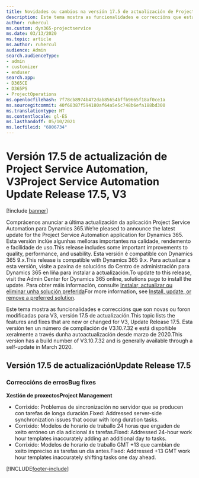 ```yaml
---
title: Novidades ou cambios na versión 17.5 de actualización de Project Service Automation, Corrección, V3
description: Este tema mostra as funcionalidades e correccións que están dispoñibles la versión 17.5 de actualización de Project Service Automation, V3.
author: ruhercul
ms.custom: dyn365-projectservice
ms.date: 03/13/2020
ms.topic: article
ms.author: ruhercul
audience: Admin
search.audienceType:
- admin
- customizer
- enduser
search.app:
- D365CE
- D365PS
- ProjectOperations
ms.openlocfilehash: 7f78cb8974b472dab85654bffb9665f18af0ce1a
ms.sourcegitcommit: 40f68387f594180af64a5e5c748b6efa188bd300
ms.translationtype: HT
ms.contentlocale: gl-ES
ms.lasthandoff: 05/10/2021
ms.locfileid: "6006734"
---
```

# <a name="project-service-automation-update-release-175-v3"></a><span data-ttu-id="3cc3d-103">Versión 17.5 de actualización de Project Service Automation, V3</span><span class="sxs-lookup"><span data-stu-id="3cc3d-103">Project Service Automation Update Release 17.5, V3</span></span>

[!include [banner](../includes/psa-now-project-operations.md)]

<span data-ttu-id="3cc3d-104">Comprácenos anunciar a última actualización da aplicación Project Service Automation para Dynamics 365.</span><span class="sxs-lookup"><span data-stu-id="3cc3d-104">We’re pleased to announce the latest update for the Project Service Automation application for Dynamics 365.</span></span> <span data-ttu-id="3cc3d-105">Esta versión inclúe algunhas melloras importantes na calidade, rendemento e facilidade de uso.</span><span class="sxs-lookup"><span data-stu-id="3cc3d-105">This release includes some important improvements to quality, performance, and usability.</span></span>  <span data-ttu-id="3cc3d-106">Esta versión é compatible con Dynamics 365 9.x.</span><span class="sxs-lookup"><span data-stu-id="3cc3d-106">This release is compatible with Dynamics 365 9.x.</span></span> <span data-ttu-id="3cc3d-107">Para actualizar a esta versión, visite a paxina de solucións do Centro de administración para Dynamics 365 en liña para instalar a actualización.</span><span class="sxs-lookup"><span data-stu-id="3cc3d-107">To update to this release, visit the Admin Center for Dynamics 365 online, solutions page to install the update.</span></span> <span data-ttu-id="3cc3d-108">Para obter máis información, consulte [Instalar, actualizar ou eliminar unha solución preferida](/power-platform/admin/install-remove-preferred-solution)</span><span class="sxs-lookup"><span data-stu-id="3cc3d-108">For more information, see [Install, update, or remove a preferred solution](/power-platform/admin/install-remove-preferred-solution).</span></span>

<span data-ttu-id="3cc3d-109">Este tema mostra as funcionalidades e correccións que son novas ou foron modificadas para V3, versión 17.5 de actualización.</span><span class="sxs-lookup"><span data-stu-id="3cc3d-109">This topic lists the features and fixes that are new or changed for V3, Update Release 17.5.</span></span> <span data-ttu-id="3cc3d-110">Esta versión ten un número de compilación de V3.10.7.32 e está dispoñible xeralmente a través dunha autoactualización desde marzo de 2020.</span><span class="sxs-lookup"><span data-stu-id="3cc3d-110">This version has a build number of V3.10.7.32 and is generally available through a self-update in March 2020.</span></span>


## <a name="update-release-175"></a><span data-ttu-id="3cc3d-111">Versión 17.5 de actualización</span><span class="sxs-lookup"><span data-stu-id="3cc3d-111">Update Release 17.5</span></span>

### <a name="bug-fixes"></a><span data-ttu-id="3cc3d-112">Correccións de erros</span><span class="sxs-lookup"><span data-stu-id="3cc3d-112">Bug fixes</span></span>


<span data-ttu-id="3cc3d-113">**Xestión de proxectos**</span><span class="sxs-lookup"><span data-stu-id="3cc3d-113">**Project Management**</span></span>

- <span data-ttu-id="3cc3d-114">Corrixido: Problemas de sincronización no servidor que se producen con tarefas de longa duración.</span><span class="sxs-lookup"><span data-stu-id="3cc3d-114">Fixed: Addressed server-side synchronization issues that occur with long duration tasks.</span></span>
- <span data-ttu-id="3cc3d-115">Corrixido: Modelos de horario de traballo 24 horas que engaden de xeito erróneo un día adicional ás tarefas.</span><span class="sxs-lookup"><span data-stu-id="3cc3d-115">Fixed: Addressed 24-hour work hour templates inaccurately adding an additional day to tasks.</span></span>
- <span data-ttu-id="3cc3d-116">Corrixido: Modelos de horario de traballo GMT +13 que cambian de xeito impreciso as tarefas un día antes.</span><span class="sxs-lookup"><span data-stu-id="3cc3d-116">Fixed: Addressed +13 GMT work hour templates inaccurately shifting tasks one day ahead.</span></span>



[!INCLUDE[footer-include](../includes/footer-banner.md)]